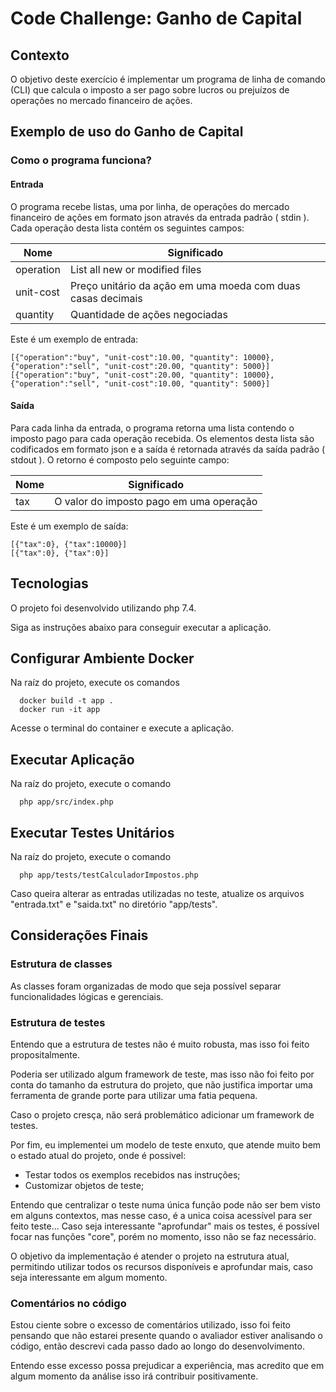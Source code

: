 
# Code Challenge: Ganho de Capital

## Contexto

O objetivo deste exercício é implementar um programa de linha de comando (CLI) que calcula o imposto a
ser pago sobre lucros ou prejuízos de operações no mercado financeiro de ações.

## Exemplo de uso do Ganho de Capital

### Como o programa funciona?

#### Entrada

O programa recebe listas, uma por linha, de operações do mercado financeiro de ações em formato json  através da entrada padrão ( stdin ). Cada operação desta lista contém os seguintes campos:

| Nome | Significado |
| --- | --- |
| operation | List all new or modified files |
| unit-cost | Preço unitário da ação em uma moeda com duas casas decimais |
| quantity | Quantidade de ações negociadas |

Este é um exemplo de entrada:

```
[{"operation":"buy", "unit-cost":10.00, "quantity": 10000},{"operation":"sell", "unit-cost":20.00, "quantity": 5000}] 
[{"operation":"buy", "unit-cost":20.00, "quantity": 10000},{"operation":"sell", "unit-cost":10.00, "quantity": 5000}]
```

#### Saída

Para cada linha da entrada, o programa retorna uma lista contendo o imposto pago para cada operação recebida. Os elementos desta lista são codificados em formato  json  e a saída  é retornada através da saída padrão ( stdout ). O retorno é composto pelo seguinte campo:

| Nome | Significado |
| --- | --- |
| tax | O valor do imposto pago em uma operação |

Este é um exemplo de saída:

```
[{"tax":0}, {"tax":10000}] 
[{"tax":0}, {"tax":0}]
```

## Tecnologias

O projeto foi desenvolvido utilizando php 7.4.

Siga as instruções abaixo para conseguir executar a aplicação.

## Configurar Ambiente Docker

Na raíz do projeto, execute os comandos

```
  docker build -t app .
  docker run -it app
```

Acesse o terminal do container e execute a aplicação.

## Executar Aplicação
Na raíz do projeto, execute o comando

```
  php app/src/index.php
```

## Executar Testes Unitários

Na raíz do projeto, execute o comando

```
  php app/tests/testCalculadorImpostos.php
```

Caso queira alterar as entradas utilizadas no teste, atualize os arquivos "entrada.txt" e "saida.txt" no diretório "app/tests".

## Considerações Finais

### Estrutura de classes

As classes foram organizadas de modo que seja possível separar funcionalidades lógicas e gerenciais. 

### Estrutura de testes

Entendo que a estrutura de testes não é muito robusta, mas isso foi feito propositalmente.

Poderia ser utilizado algum framework de teste, mas isso não foi feito por conta do tamanho da estrutura do projeto, que não justifica importar uma ferramenta de grande porte para utilizar uma fatia pequena.


Caso o projeto cresça, não será problemático adicionar um framework de testes.

Por fim, eu implementei um modelo de teste enxuto, que atende muito bem o estado atual do projeto, onde é possivel:

- Testar todos os exemplos recebidos nas instruções;
- Customizar objetos de teste;

Entendo que centralizar o teste numa única função pode não ser bem visto em alguns contextos, mas nesse caso, é a unica coisa acessível para ser feito teste... Caso seja interessante "aprofundar" mais os testes, é possível focar nas funções "core", porém no momento, isso não se faz necessário.

O objetivo da implementação é atender o projeto na estrutura atual, permitindo utilizar todos os recursos disponíveis e aprofundar mais, caso seja interessante em algum momento.

### Comentários no código

Estou ciente sobre o excesso de comentários utilizado, isso foi feito pensando que não estarei presente quando o avaliador estiver analisando o código, então descrevi cada passo dado ao longo do desenvolvimento. 

Entendo esse excesso possa prejudicar a experiência, mas acredito que em algum momento da análise isso irá contribuir positivamente.